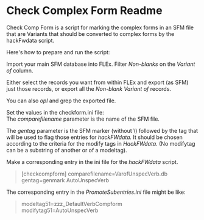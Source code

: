Check Complex Form Readme
=

Check Comp Form is a script for marking the complex forms in an SFM file that are Variants that should be converted to complex forms by the hackFwdata script.

Here\'s how to prepare and run the script:

Import your main SFM database into FLEx. Filter *Non-blanks* on the *Variant of* column.

Either select the records you want from within FLEx and export (as SFM) just those records, or export all the *Non-blank Variant of* records.

You can also *opl* and grep the exported file.

Set the values in the checkform.ini file:\
The *comparefilename* parameter is the name of the SFM file.

The *gentag* parameter is the SFM marker (without \\) followed by the tag that will be used to flag those entries for *hackFWdata.* It should be chosen according to the criteria for the modify tags in *HackFWdata*. (No modifytag can be a substring of another or of a modeltag).

Make a corresponding entry in the ini file for the *hackFWdata* script.

> \[checkcompform\]
> comparefilename=VarofUnspecVerb.db
> gentag=genmark AutoUnspecVerb

The corresponding entry in the *PromoteSubentries.ini* file might be like:

> modeltag51=zzz\_DefaultVerbCompform
> modifytag51=AutoUnspecVerb
